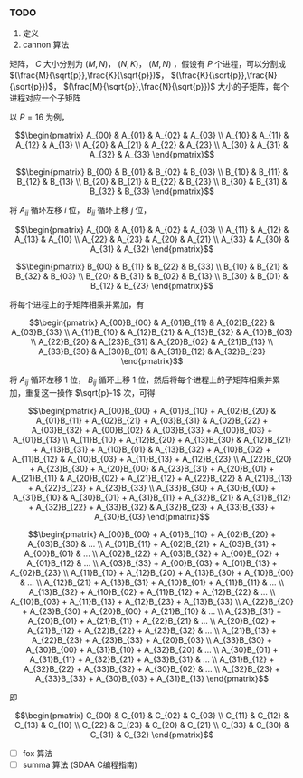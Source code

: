
### TODO

1. 定义
2. cannon 算法

矩阵， $C$ 大小分别为 $(M,N)$， $(N,K)$， $(M,N)$ ，假设有 $P$ 个进程，可以分割成 $(\frac{M}{\sqrt{p}},\frac{K}{\sqrt{p}})$， $(\frac{K}{\sqrt{p}},\frac{N}{\sqrt{p}})$， $(\frac{M}{\sqrt{p}},\frac{N}{\sqrt{p}})$ 大小的子矩阵，每个进程对应一个子矩阵

以 $P = 16$ 为例，

```math
\begin{pmatrix}
	A_{00} & A_{01} & A_{02} & A_{03} \\
	A_{10} & A_{11} & A_{12} & A_{13} \\
	A_{20} & A_{21} & A_{22} & A_{23} \\
	A_{30} & A_{31} & A_{32} & A_{33}
\end{pmatrix}
```

```math
\begin{pmatrix}
	B_{00} & B_{01} & B_{02} & B_{03} \\
	B_{10} & B_{11} & B_{12} & B_{13} \\
	B_{20} & B_{21} & B_{22} & B_{23} \\
	B_{30} & B_{31} & B_{32} & B_{33}
\end{pmatrix}
```

将 $A_{ij}$ 循环左移 $i$ 位， $B_{ij}$ 循环上移 $j$ 位，

```math
\begin{pmatrix}
	A_{00} & A_{01} & A_{02} & A_{03} \\
	A_{11} & A_{12} & A_{13} & A_{10} \\
	A_{22} & A_{23} & A_{20} & A_{21} \\
	A_{33} & A_{30} & A_{31} & A_{32}
\end{pmatrix}
```

```math
\begin{pmatrix}
	B_{00} & B_{11} & B_{22} & B_{33} \\
	B_{10} & B_{21} & B_{32} & B_{03} \\
	B_{20} & B_{31} & B_{02} & B_{13} \\
	B_{30} & B_{01} & B_{12} & B_{23}
\end{pmatrix}
```

将每个进程上的子矩阵相乘并累加，有

```math
\begin{pmatrix}
	A_{00}B_{00} & A_{01}B_{11} & A_{02}B_{22} & A_{03}B_{33} \\
	A_{11}B_{10} & A_{12}B_{21} & A_{13}B_{32} & A_{10}B_{03} \\
	A_{22}B_{20} & A_{23}B_{31} & A_{20}B_{02} & A_{21}B_{13} \\
	A_{33}B_{30} & A_{30}B_{01} & A_{31}B_{12} & A_{32}B_{23}
\end{pmatrix}
```

将 $A_{ij}$ 循环左移 $1$ 位， $B_{ij}$ 循环上移 $1$ 位，然后将每个进程上的子矩阵相乘并累加，重复这一操作 $\sqrt{p}-1$ 次，可得


```math
\begin{pmatrix}
	A_{00}B_{00} + A_{01}B_{10} + A_{02}B_{20} & 
    A_{01}B_{11} + A_{02}B_{21} + A_{03}B_{31} & 
    A_{02}B_{22} + A_{03}B_{32} + A_{00}B_{02} & 
    A_{03}B_{33} + A_{00}B_{03} + A_{01}B_{13} \\ 
	A_{11}B_{10} + A_{12}B_{20} + A_{13}B_{30} & 
    A_{12}B_{21} + A_{13}B_{31} + A_{10}B_{01} & 
    A_{13}B_{32} + A_{10}B_{02} + A_{11}B_{12} & 
    A_{10}B_{03} + A_{11}B_{13} + A_{12}B_{23} \\ 
	A_{22}B_{20} + A_{23}B_{30} + A_{20}B_{00} & 
    A_{23}B_{31} + A_{20}B_{01} + A_{21}B_{11} & 
    A_{20}B_{02} + A_{21}B_{12} + A_{22}B_{22} & 
    A_{21}B_{13} + A_{22}B_{23} + A_{23}B_{33} \\ 
	A_{33}B_{30} + A_{30}B_{00} + A_{31}B_{10} & 
    A_{30}B_{01} + A_{31}B_{11} + A_{32}B_{21} & 
    A_{31}B_{12} + A_{32}B_{22} + A_{33}B_{32} & 
    A_{32}B_{23} + A_{33}B_{33} + A_{30}B_{03}
\end{pmatrix}
```

```math
\begin{pmatrix}
	A_{00}B_{00} + A_{01}B_{10} + A_{02}B_{20} + A_{03}B_{30} & ... \\
    A_{01}B_{11} + A_{02}B_{21} + A_{03}B_{31} + A_{00}B_{01} & ... \\
    A_{02}B_{22} + A_{03}B_{32} + A_{00}B_{02} + A_{01}B_{12} & ... \\
    A_{03}B_{33} + A_{00}B_{03} + A_{01}B_{13} + A_{02}B_{23} \\ 
	A_{11}B_{10} + A_{12}B_{20} + A_{13}B_{30} + A_{10}B_{00} & ... \\
    A_{12}B_{21} + A_{13}B_{31} + A_{10}B_{01} + A_{11}B_{11} & ... \\
    A_{13}B_{32} + A_{10}B_{02} + A_{11}B_{12} + A_{12}B_{22} & ... \\
    A_{10}B_{03} + A_{11}B_{13} + A_{12}B_{23} + A_{13}B_{33} \\ 
	A_{22}B_{20} + A_{23}B_{30} + A_{20}B_{00} + A_{21}B_{10} & ... \\
    A_{23}B_{31} + A_{20}B_{01} + A_{21}B_{11} + A_{22}B_{21} & ... \\
    A_{20}B_{02} + A_{21}B_{12} + A_{22}B_{22} + A_{23}B_{32} & ... \\
    A_{21}B_{13} + A_{22}B_{23} + A_{23}B_{33} + A_{20}B_{03} \\ 
	A_{33}B_{30} + A_{30}B_{00} + A_{31}B_{10} + A_{32}B_{20} & ... \\
    A_{30}B_{01} + A_{31}B_{11} + A_{32}B_{21} + A_{33}B_{31} & ... \\
    A_{31}B_{12} + A_{32}B_{22} + A_{33}B_{32} + A_{30}B_{02} & ... \\
    A_{32}B_{23} + A_{33}B_{33} + A_{30}B_{03} + A_{31}B_{13}
\end{pmatrix}
```

即

```math
\begin{pmatrix}
	C_{00} & C_{01} & C_{02} & C_{03} \\
	C_{11} & C_{12} & C_{13} & C_{10} \\
	C_{22} & C_{23} & C_{20} & C_{21} \\
	C_{33} & C_{30} & C_{31} & C_{32}
\end{pmatrix}
```

- [ ] fox 算法
- [ ] summa 算法 (SDAA C编程指南)